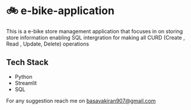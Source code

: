 # 🚲 e-bike-application
This is a e-bike store management application that focuses in on storing store information enabling SQL intergration for making all CURD (Create , Read , Update, Delete)  operations 

## Tech Stack
- Python
- Streamlit
- SQL

For any suggestion reach me on basavakiran907@gmail.com
